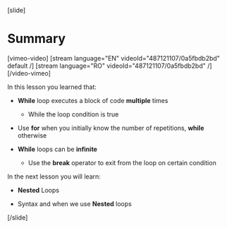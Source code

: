 [slide]
# Summary

[vimeo-video]
[stream language="EN" videoId="487121107/0a5fbdb2bd" default /]
[stream language="RO" videoId="487121107/0a5fbdb2bd"  /]
[/video-vimeo]


In this lesson you learned that:
- **While** loop executes a block of code **multiple** times
   - While the loop condition is true

- Use **for** when you initially know the number of repetitions, **while** otherwise
- **While** loops can be **infinite**
     - Use the **break** operator to exit from the loop on certain condition

In the next lesson you will learn:

- **Nested** Loops

- Syntax and when we use **Nested** loops

[/slide]